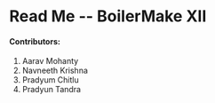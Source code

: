 # Read Me -- BoilerMake XII

#### Contributors:
1. Aarav Mohanty
2. Navneeth Krishna
3. Pradyum Chitlu
4. Pradyun Tandra
